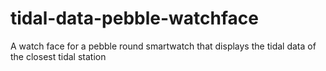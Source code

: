# tidal-data-pebble-watchface
A watch face for a pebble round smartwatch that displays the tidal data of the closest tidal station
